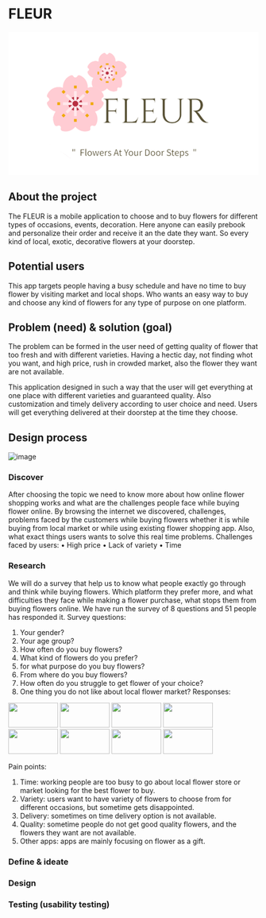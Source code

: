 # FLEUR
![IMG1](https://github.com/Esra-Ashbli/FLEUR/blob/main/Screenshot%202024-07-19%20155112.png)
## About the project
The FLEUR is a mobile application to choose and to buy flowers for different types of occasions, events, decoration. Here anyone can easily prebook and personalize their order and receive it an the date they want. So every kind of local, exotic, decorative flowers at your doorstep.
## Potential users
This app targets people having a busy schedule and have no time to buy flower by visiting market and local shops. Who wants an easy way to buy and choose any kind of flowers for any type of purpose on one platform.
## Problem (need) & solution (goal)
The problem can be formed in the user need of getting quality of flower that too fresh and with different varieties. Having a hectic day, not finding whot you want, and high price, rush in crowded market, also the flower they want are not available.

This application designed in such a way that the user will get everything at one place with different varieties and guaranteed quality. Also customization and timely delivery according to user choice and need. Users will get everything delivered at their doorstep at the time they choose.

## Design process
![image](https://github.com/user-attachments/assets/39176b6a-b774-4366-bd45-633f03d1b258)
### Discover
After choosing the topic we need to know more about how online flower shopping works and what are the challenges people face while buying flower online. 
By browsing the internet we discovered, challenges, problems faced by the customers while buying flowers whether it is while buying from local market or while using existing flower shopping app. Also, what exact things users wants to solve this real time problems.
Challenges faced by users:
• High price
• Lack of variety
• Time
### Research
We will do a survey that help us to know what people exactly go through and think while buying flowers. Which platform they prefer more, and what difficulties they face while making a flower purchase, what stops them from buying flowers online.
We have run the survey of 8 questions and 51 people has responded it.
Survey questions:
1. Your gender?
2. Your age group?
3. How often do you buy flowers?
4. What kind of flowers do you prefer?
5. for what purpose do you buy flowers?
6. From where do you buy flowers?
7. How often do you struggle to get flower of your choice?
8. One thing you do not like about local flower market?
Responses:
<img src="https://github.com/user-attachments/assets/3b5d5dd1-c13a-42c2-afc1-500979c0765e" width="100" height="50" />
<img src="https://github.com/user-attachments/assets/53ed514d-46a1-4013-830b-25e0eb240705" width="100" height="50" />
<img src="https://github.com/user-attachments/assets/92515a00-721f-4677-b1c6-9a7583dc1430" width="100" height="50" />
<img src="https://github.com/user-attachments/assets/3fdff7ac-2210-4535-a543-8b4f4493d9d4" width="100" height="50" />
<img src="https://github.com/user-attachments/assets/3d67b029-8528-491a-8791-b583badd7424" width="100" height="50" />
<img src="https://github.com/user-attachments/assets/823af94a-9a58-4425-a1e0-9cabf4192928" width="100" height="50" />
<img src="https://github.com/user-attachments/assets/67eb777d-95db-48e5-b5fb-98666e3df781" width="100" height="50" />
<img src="https://github.com/user-attachments/assets/f4ae02e7-6863-4316-9457-4d98bd47568a" width="100" height="50" />



Pain points:
1. Time: working people are too busy to go about local flower store or market looking for the best flower to buy.
2. Variety: users want to have variety of flowers to choose from for different occasions, but sometime gets disappointed.
3. Delivery: sometimes on time delivery option is not available.
4. Quality: sometime people do not get good quality flowers, and the flowers they want are not available.
5. Other apps: apps are mainly focusing on flower as a gift.

### Define & ideate
### Design
### Testing (usability testing)

